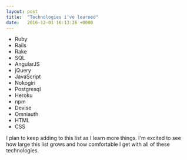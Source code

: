 ```yaml
---
layout: post
title:  "Technologies i've learned"
date:   2016-12-01 16:13:26 +0000
---
```



* Ruby
* Rails
* Rake
* SQL
* AngularJS
* jQuery
* JavaScript
* Nokogiri
* Postgresql
* Heroku
* npm
* Devise
* Omniauth
* HTML
* CSS

I plan to keep adding to this list as I learn more things. I'm excited to see how large this list grows and how comfortable I get with all of these technologies. 
